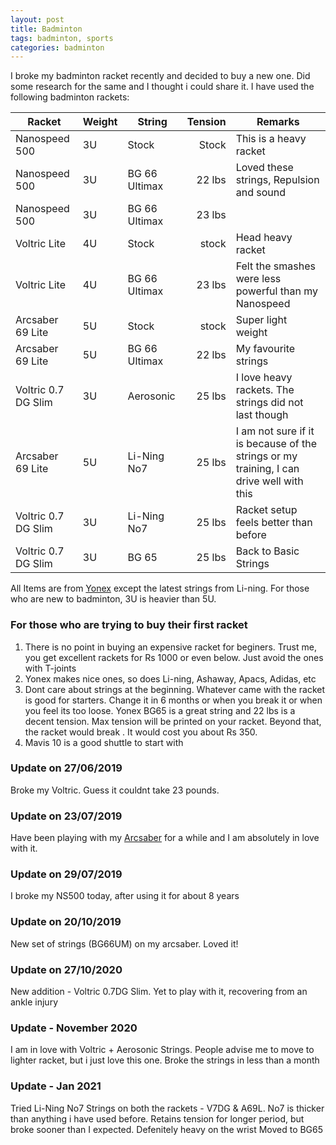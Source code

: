 ```yaml
---
layout: post
title: Badminton
tags: badminton, sports
categories: badminton
---
```


I broke my badminton racket recently and decided to buy a new one. Did some research for the same and I thought i could share it. I have used the following badminton rackets:

|Racket|Weight|String|Tension|Remarks|
|------|------|------|------:|------|
|Nanospeed 500|3U|Stock|Stock| This is a heavy racket |
|Nanospeed 500|3U|BG 66 Ultimax|22 lbs| Loved these strings, Repulsion and sound |
|Nanospeed 500|3U|BG 66 Ultimax|23 lbs| |
|Voltric Lite|4U|Stock|stock| Head heavy racket |
|Voltric Lite|4U|BG 66 Ultimax|23 lbs|Felt the smashes were less powerful than my Nanospeed|
|Arcsaber 69 Lite|5U|Stock|stock|Super light weight |
|Arcsaber 69 Lite|5U|BG 66 Ultimax|22 lbs|My favourite strings |
|Voltric 0.7 DG Slim|3U|Aerosonic|25 lbs|I love heavy rackets. The strings did not last though|
|Arcsaber 69 Lite|5U|Li-Ning No7|25 lbs|I am not sure if it is because of the strings or my training, I can drive well with this  |
|Voltric 0.7 DG Slim|3U|Li-Ning No7|25 lbs|Racket setup feels better than before|
|Voltric 0.7 DG Slim|3U|BG 65|25 lbs|Back to Basic Strings|

All Items are from [Yonex](http://yonex.com/) except the latest strings from Li-ning. For those who are new to badminton, 3U is heavier than 5U.


### For those who are trying to buy their first racket

1. There is no point in buying an expensive racket for beginers. Trust me, you get excellent rackets for Rs 1000 or even below. Just avoid the ones with T-joints
2. Yonex makes nice ones, so does Li-ning, Ashaway, Apacs, Adidas, etc
3. Dont care about strings at the beginning. Whatever came with the racket is good for starters. Change it in 6 months or when you break it or when you feel its too loose. Yonex BG65 is a great string and 22 lbs is a decent tension. Max tension will be printed on your racket. Beyond that, the racket would break . It would cost you about Rs 350.
4. Mavis 10 is a good shuttle to start with

### Update on 27/06/2019
Broke my Voltric. Guess it couldnt take 23 pounds.


### Update on 23/07/2019
Have been playing with my [Arcsaber](https://www.sportsuncle.com/yonex-arcsaber-69-light-badminton-racket.html) for a while and I am absolutely in love with it.


### Update on 29/07/2019
I broke my NS500 today, after using it for about 8 years


### Update on 20/10/2019
New set of strings (BG66UM) on my arcsaber. Loved it! 


### Update on 27/10/2020
New addition - Voltric 0.7DG Slim. Yet to play with it, recovering from an ankle injury


### Update - November 2020
I am in love with Voltric + Aerosonic Strings. People advise me to move to lighter racket, but i just love this one. Broke the strings in less than a month


### Update - Jan 2021
Tried Li-Ning No7 Strings on both the rackets - V7DG & A69L. No7 is thicker than anything i have used before. Retains tension for longer period, but broke sooner than I expected. Defenitely heavy on the wrist
Moved to BG65
